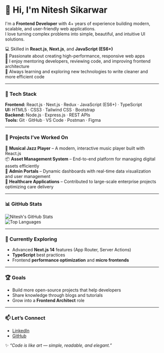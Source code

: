 # 👋 Hi, I'm Nitesh Sikarwar  

I'm a **Frontend Developer** with 4+ years of experience building modern, scalable, and user-friendly web applications.  
I love turning complex problems into simple, beautiful, and intuitive UI solutions.  

💻 Skilled in **React.js**, **Next.js**, and **JavaScript (ES6+)**  
🚀 Passionate about creating high-performance, responsive web apps  
🤝 I enjoy mentoring developers, reviewing code, and improving frontend architecture  
🧠 Always learning and exploring new technologies to write cleaner and more efficient code  

---

### 🧰 Tech Stack  
**Frontend:** React.js · Next.js · Redux · JavaScript (ES6+) · TypeScript  
**UI:** HTML5 · CSS3 · Tailwind CSS · Bootstrap  
**Backend:** Node.js · Express.js · REST APIs  
**Tools:** Git · GitHub · VS Code · Postman · Figma  

---

### 🧩 Projects I’ve Worked On  
🎵 **Musical Jazz Player** – A modern, interactive music player built with React.js  
📦 **Asset Management System** – End-to-end platform for managing digital assets efficiently  
🧭 **Admin Portals** – Dynamic dashboards with real-time data visualization and user management  
💼 **Healthcare Applications** – Contributed to large-scale enterprise projects optimizing care delivery  

---

### 📊 GitHub Stats  

![Nitesh's GitHub Stats](https://github-readme-stats.vercel.app/api?username=niteshsikarwar&show_icons=true&theme=radical)  
![Top Languages](https://github-readme-stats.vercel.app/api/top-langs/?username=niteshsikarwar&layout=compact&theme=radical)  

---

### 🌱 Currently Exploring  
- Advanced **Next.js 14** features (App Router, Server Actions)  
- **TypeScript** best practices  
- Frontend **performance optimization** and **micro frontends**  

---

### 🏆 Goals  
- Build more open-source projects that help developers  
- Share knowledge through blogs and tutorials  
- Grow into a **Frontend Architect** role  

---

### 📫 Let’s Connect  
- [LinkedIn](https://www.linkedin.com/in/nitesh-sikarwar-a3b0561a0)  
- [GitHub](https://github.com/niteshMP09)  

✨ *“Code is like art — simple, readable, and elegant.”*  
